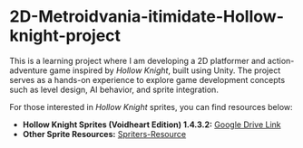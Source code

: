 # 2D-Metroidvania-itimidate-Hollow-knight-project
This is a learning project where I am developing a 2D platformer and action-adventure game inspired by *Hollow Knight*, built using Unity. The project serves as a hands-on experience to explore game development concepts such as level design, AI behavior, and sprite integration.

For those interested in *Hollow Knight* sprites, you can find resources below:  
- **Hollow Knight Sprites (Voidheart Edition) 1.4.3.2:** [Google Drive Link](https://drive.google.com/drive/folders/1lx02_w9TFTYdR3aggI1gbXcLr69roaNV)  
- **Other Sprite Resources:** [Spriters-Resource](https://www.spriters-resource.com/pc_computer/hollowknight/)
